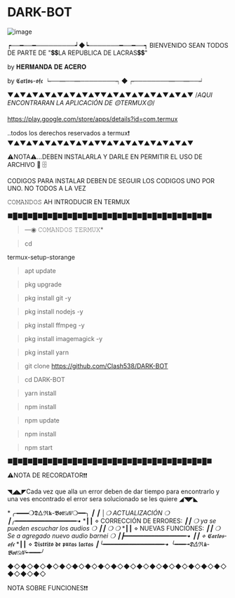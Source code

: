 # DARK-BOT
![image](https://user-images.githubusercontent.com/118075131/227137187-79f9a514-b1b7-4c1e-bff6-371976ffea49.png)

┍──━──━─────────┙◆┕───────━──━──┑
BIENVENIDO SEAN TODOS DE PARTE DE "💲💲LA REPUBLICA DE LACRAS💲💲"

by 𝐇𝐄𝐑𝐌𝐀𝐍𝐃𝐀 𝐃𝐄 𝐀𝐂𝐄𝐑𝐎

by 𝕮𝖆𝖗𝖑𝖔𝖘-𝖔𝖋𝖈
┕──━──━────────┑◆┍────────━──━──┙

▼▲▼▲▼▲▼▲▼▲▼▲▼▲▼▼▲▼▲▼▲▼▲▼▲▼▲▼▲▼
/*AQUI ENCONTRARAN LA APLICACIÓN DE 🟡TERMUX🟡*/

https://play.google.com/store/apps/details?id=com.termux

..todos los derechos reservados a termux❗
▼▲▼▲▼▲▼▲▼▲▼▲▼▲▼▼▲▼▲▼▲▼▲▼▲▼▲▼▲▼

⚠️NOTA⚠️...DEBEN INSTALARLA Y DARLE EN PERMITIR EL USO DE ARCHIVO 📂 🗄️

CODIGOS PARA INSTALAR DEBEN DE SEGUIR LOS CODIGOS UNO POR UNO. NO TODOS A LA VEZ

𝙲𝙾𝙼𝙰𝙽𝙳𝙾𝚂 AH INTRODUCIR EN TERMUX





■█■█■█■█■█■█■█■█■█■█■█■█■█■█■█■█■█■█■█■█■

> —◉ 𝙲𝙾𝙼𝙰𝙽𝙳𝙾𝚂 𝚃𝙴𝚁𝙼𝚄𝚇*

> cd

termux-setup-storange

> apt update 

> pkg upgrade 

> pkg install git -y

> pkg install nodejs -y

> pkg install ffmpeg -y

> pkg install imagemagick -y

> pkg install yarn

> git clone https://github.com/Clash538/DARK-BOT

> cd DARK-BOT

> yarn install 

> npm install

> npm update

> npm install 

> npm start

■█■█■█■█■█■█■█■█■█■█■█■█■█■█■█■█■█■█■█■█■



⚠️NOTA DE RECORDATOR❗❗

◥◢◣◤Cada vez que alla un error deben de dar tiempo para encontrarlo y una ves encontrado el error sera solucionado se les quiere ◢◥◤◣



*╭━━❍𝕯𐊅ℜ𝖐-𝕭𝖔𝖙⍉ꤲ❍━━╮
*┃ ┃ │❍  ACTUALIZACIÓN ❍*
*┃╭━━━━━━━━━━━━━━━━╾•*
*┃┃  ⋄ CORRECCIÓN DE ERRORES:
*┃┃ ❍ ya se pueden escuchar los audios   ❍*
*┃┃  ❍  ❍*
*┃┃  ⋄ NUEVAS FUNCIONES:
*┃┃ ❍ Se a agregado nuevo audio barnei ❍*
*┃┣━━━━━━━━━━━━━━━━╾•*
*┃┃ ⋄ 𝕮𝖆𝖗𝖑𝖔𝖘-𝖔𝖋𝖈*
*┃┃ ⋄ 𝕯𝖎𝖘𝖙𝖗𝖎𝖙𝖔 𝖉𝖊 𝖕𝖚𝖗𝖆𝖘 𝖑𝖆𝖈𝖗𝖆𝖘
*┃╰━━━━━━━━━━━━━━━━╾•*
*╰━━━╼𝕯𐊅ℜ𝖐-𝕭𝖔𝖙⍉ꤲ╾━━━╯*

◆◇◆◇◆◇◆◇◆◇◆◇◆◇◆◇◆◇◆◇◆◇◆◇◆◇◆◇◆◇◆◇◆◇◆◇◆◇◆◇

NOTA SOBRE FUNCIONES❗❗




